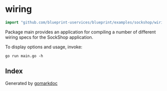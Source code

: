 <!-- Code generated by gomarkdoc. DO NOT EDIT -->

# wiring

```go
import "github.com/blueprint-uservices/blueprint/examples/sockshop/wiring"
```

Package main provides an application for compiling a number of different wiring specs for the SockShop application.

To display options and usage, invoke:

```
go run main.go -h
```

## Index



Generated by [gomarkdoc](<https://github.com/princjef/gomarkdoc>)
